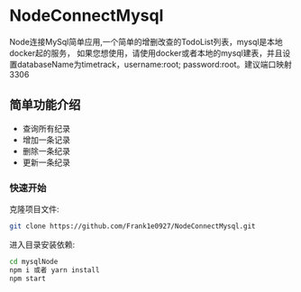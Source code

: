 # NodeConnectMysql
Node连接MySql简单应用,一个简单的增删改查的TodoList列表，mysql是本地docker起的服务，
如果您想使用，请使用docker或者本地的mysql建表，并且设置databaseName为timetrack，username:root; password:root。建议端口映射3306

## 简单功能介绍

-   查询所有纪录
-   增加一条记录
-   删除一条纪录
-   更新一条纪录



### 快速开始

克隆项目文件:

```bash
git clone https://github.com/Frank1e0927/NodeConnectMysql.git
```

进入目录安装依赖:

```bash
cd mysqlNode
npm i 或者 yarn install
npm start

```

